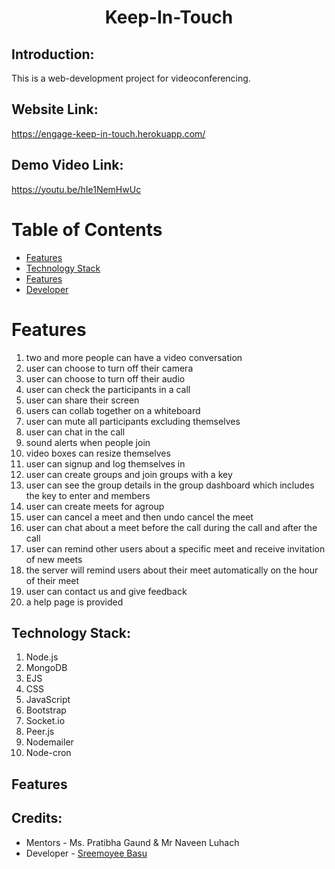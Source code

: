 <h1 align="center">Keep-In-Touch</h1>
<p align="center">
</p>

## Introduction:
  This is a web-development project for videoconferencing.

## Website Link:
  https://engage-keep-in-touch.herokuapp.com/

## Demo Video Link:
  https://youtu.be/hIe1NemHwUc

# Table of Contents
* [ Features ](#features)
* [Technology Stack](#technologystack)
* [Features](#features)
* [Developer](#developer)


# <a name="features"></a>Features
  1)	two and more people can  have a video conversation
  2)	user can choose to turn off their camera
  3)	user can choose to turn off their audio
  4)	user can check the participants in a call
  5)	user can share their screen
  6)	users can collab together on a whiteboard
  7)	user can mute all participants excluding themselves
  8)	user can chat in the call
  9)	sound alerts when people join
  10)	video boxes can resize themselves
  11)	user can signup and log themselves in
  12)	user can create groups and join groups with a key
  13)	user can see the group details in the group dashboard which includes the key to enter and members
  14)	user can create meets for agroup
  15)	user can cancel a meet and then undo cancel the meet
  16)	user can chat about a meet before the call during the call and after the call
  17)	user can remind other users about a specific meet and receive invitation of new meets
  18)	the server will remind users about their meet automatically on the hour of their meet
  19)	user can contact us and give feedback
  20)	a help page is provided

## <a name="technologystack"></a>Technology Stack:
  1) Node.js
  2) MongoDB
  3) EJS
  4) CSS
  5) JavaScript
  6) Bootstrap
  7) Socket.io
  8) Peer.js
  9) Nodemailer
  10) Node-cron

## <a name="features"></a>Features
  

## <a name="credits"></a>Credits:
* Mentors - Ms. Pratibha Gaund & Mr Naveen Luhach
* Developer - [Sreemoyee Basu](https://github.com/sreebasu05)
